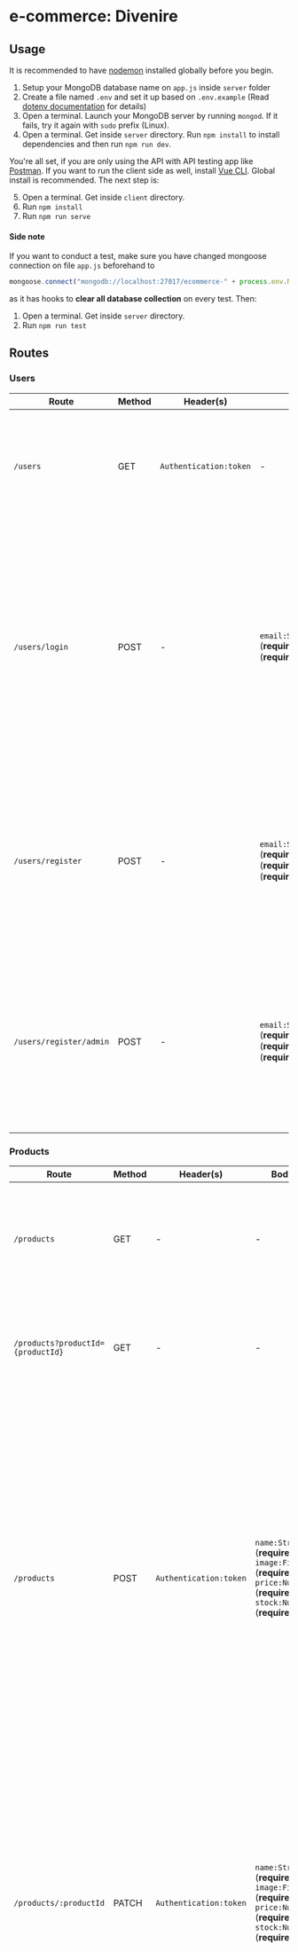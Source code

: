 # e-commerce: Divenire

## Usage

It is recommended to have [nodemon](https://nodemon.io/) installed globally before you begin.

1. Setup your MongoDB database name on `app.js` inside `server` folder
2. Create a file named `.env` and set it up based on `.env.example` (Read [dotenv documentation](dotenv) for details)
3. Open a terminal. Launch your MongoDB server by running `mongod`. If it fails, try it again with `sudo` prefix (Linux).
4. Open a terminal. Get inside `server` directory. Run `npm install` to install dependencies and then run `npm run dev`.

You're all set, if you are only using the API with API testing app like [Postman](https://www.getpostman.com/). If you want to run the client side as well, install [Vue CLI](https://cli.vuejs.org/). Global install is recommended. The next step is:

5. Open a terminal. Get inside `client` directory.
6. Run `npm install`
7. Run `npm run serve`

#### Side note

If you want to conduct a test, make sure you have changed mongoose connection on file `app.js` beforehand to

```javascript
mongoose.connect("mongodb://localhost:27017/ecommerce-" + process.env.NODE_ENV, { useNewUrlParser: true })
```

as it has hooks to **clear all database collection** on every test. Then:

1. Open a terminal. Get inside `server` directory.
2. Run `npm run test`

## Routes

### Users

| Route | Method | Header(s) | Body | Description | Response |
| ----- | ------ | --------- | ---- | ----------- | -------- |
| `/users` | GET | `Authentication:token` | - | Get all users | Success<br />Code: 200<br/>body: [{object user}, {object user}, ... ]<br /><br />Error:<br />(500)<br />body: {object error} |
| `/users/login` | POST | - | `email:String` (**required**),`password:String` (**required**) | Log in and obtain a `JSON Web Token` | Success<br />Code: 200<br/>body: [{object user}, {object user}, ... ]<br /><br />Error (wrong email/password):<br />(401)<br />body: {object error}<br /><br />Error (email not found):<br />(404)<br />body: {object error}<br /><br />Error:<br />(500)<br />body: {object error} |
| `/users/register` | POST | - | `email:String` (**required**),`name:String` (**required**),`password:String` (**required**) | Register a user | Success<br />Code: 201<br/>body: {token:String}<br /><br />Error (blank required field(s)):<br />(400)<br />body: {object error}<br /><br />Error:<br />(500)<br />body: {object error} |
| `/users/register/admin` | POST | - | `email:String` (**required**),`name:String` (**required**),`password:String` (**required**) | Log in by google and obtain a `JSON Web Token` | Success<br />Code: 201<br/>body: {token:String}<br /><br />Error (blank required field(s)):<br />(400)<br />body: {object error}<br /><br />Error:<br />(500)<br />body: {object error} |

### Products

| Route | Method | Header(s) | Body | Params | Query | Description | Response |
| ----- | ------ | --------- | ---- | ------ | ----- | ----------- | -------- |
| `/products` | GET | - | - | - | - | Get all products | Success<br />Code: 200<br/>body: [{object product}, {object product}, ... ]<br/><br/>Error:<br />(500)<br />body: {object error} |
| `/products?productId={productId}` | GET | - | - | - | `productId` | Get a product detail | Success<br />Code: 200<br/>body: {object product}<br/><br/>Error:<br/>(500)<br />body: {object error} |
| `/products` | POST | `Authentication:token` | `name:String` (**required**), `image:File` (**required**), `price:Number` (**required**), `stock:Number` (**required**) | - | - | Create a product (**administrator only**) | Success<br />Code: 201<br/>body: {object product}<br /><br />Error (blank required field(s)):<br />(400)<br />body: {object error}<br /><br />Error (unauthenticated):<br />(401)<br />body: { message: "You are not authenticated. Please login." }<br /><br />Error (unauthorized):<br />(401)<br />body: { message: "You are not authorized to perform this action." }<br /><br />Error:<br />(500)<br />body: {object error} |
| `/products/:productId` | PATCH | `Authentication:token` | `name:String` (**required**), `image:File` (**required**), `price:Number` (**required**), `stock:Number` (**required**) | `productId` | - | Edit a product (**administrator only**) | Success<br />Code: 200<br/>body: { object updated product }<br /><br />Error (unauthenticated):<br />(401)<br />body: { message: "You are not authenticated. Please login."<br /><br />Error (unauthorized):<br />(401)<br />body: { message: "You are not authorized to perform this action." }<br /><br />Error:<br />(500)<br />body: {object error} |
| `/products/:productId` | DELETE | `Authentication:token` | - | `productId` | - | Delete a product (**administrator only**) | Success<br />Code: 200<br/>body: { message: "delete success" }<br /><br />Error (unauthenticated):<br />(401)<br />body: { message: "You are not authenticated. Please login." }<br /><br />Error (unauthorized):<br />(401)<br />body: { message: "You are not authorized to perform this action." }<br /><br />Error:<br />(500)<br />body: {object error} |

### Carts

| Route | Method | Header(s) | Body | Params | Description | Response |
| ----- | ------ | --------- | ---- | ------ | ----- | ----------- | -------- |
| `/carts` | GET | `Authentication:token` | - | - | Get a logged in user's cart | Success<br />Code: 200<br/>body: [{object product}, {object product}, ... ]<br/><br/>Error:<br />(500)<br />body: {object error} |
| `/carts` | POST | `Authentication:token` | `productId:String` | - | Add a product to logged in user's cart | Success<br />Code: 200<br/>body: [{object product}, {object product}, ... ]<br/><br/>Error:<br />(500)<br />body: {object error} |
| `/carts/:productId` | DELETE | `Authentication:token` | - | `productId` | Remove a product from logged in user's cart | Success<br />Code: 200<br/>body: [{object product}, {object product}, ... ]<br/><br/>Error:<br />(500)<br />body: {object error} |